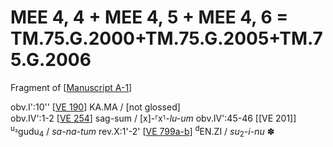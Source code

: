 # MEE 4, 4 + MEE 4, 5 + MEE 4, 6 = TM.75.G.2000+TM.75.G.2005+TM.75.G.2006

Fragment of [[Manuscript A-1]]

obv.I':10'' [[VE 190]]   KA.MA / [not glossed]   
obv.IV':1-2 [[VE 254]]  sag-sum / [x]-⸢x⸣-*lu-um*
obv.IV':45-46   [[VE 201]]  <sup>u₂</sup>gudu<sub>4</sub> / *sa-na-tum*
rev.X:1'-2' [[VE 799a-b]]   <sup>d</sup>EN.ZI / *su*<sub>2</sub>-*i-nu* ✽    

[//begin]: # "Autogenerated link references for markdown compatibility"
[Manuscript A-1]: <Manuscript A-1> "Manuscript A-1"
[VE 190]: <VE 190> "VE 190"
[VE 254]: <VE 254> "VE 254"
[VE 799a-b]: <VE 799a-b> "VE 799a-b"
[//end]: # "Autogenerated link references"